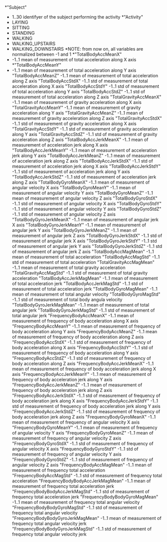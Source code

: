 *"Subject"
*	1..30 identifyer of the subject performing the activity
*"Activity"
*	LAYING
*	SITTING
*	STANDING
*	WALKING
*	WALKING_UPSTAIRS
*	WALKING_DOWNSTAIRS
*NOTE: from now on, all variables are normalized between -1 and 1
*"TotalBodyAccMeanX"
*	-1..1 mean of measurement of total acceleration along X axis
*"TotalBodyAccMeanY"
*	-1..1 mean of measurement of total acceleration along Y axis
"TotalBodyAccMeanZ"
	-1..1 mean of measurement of total acceleration along Z axis
"TotalBodyAccStdX"
	-1..1 std of measurement of total acceleration along X axis
"TotalBodyAccStdY"
	-1..1 std of measurement of total acceleration along Y axis
"TotalBodyAccStdZ"
	-1..1 std of measurement of total acceleration along Z axis
"TotalGravityAccMeanX"
	-1..1 mean of measurement of gravity acceleration along X axis
"TotalGravityAccMeanY"
	-1..1 mean of measurement of gravity acceleration along Y axis
"TotalGravityAccMeanZ"
	-1..1 mean of measurement of gravity acceleration along Z axis
"TotalGravityAccStdX"
	-1..1 std of measurement of gravity acceleration along X axis
"TotalGravityAccStdY"
	-1..1 std of measurement of gravity acceleration along Y axis
"TotalGravityAccStdZ"
	-1..1 std of measurement of gravity acceleration along Z axis
"TotalBodyAccJerkMeanX"
	-1..1 mean of measurement of acceleration jerk along X axis
"TotalBodyAccJerkMeanY"
	-1..1 mean of measurement of acceleration jerk along Y axis
"TotalBodyAccJerkMeanZ"
	-1..1 mean of measurement of acceleration jerk along Z axis
"TotalBodyAccJerkStdX"
	-1..1 std of measurement of acceleration jerk along X axis
"TotalBodyAccJerkStdY"
	-1..1 std of measurement of acceleration jerk along Y axis
"TotalBodyAccJerkStdZ"
	-1..1 std of measurement of acceleration jerk along Z axis
"TotalBodyGyroMeanX"
	-1..1 mean of measurement of angular velocity X axis
"TotalBodyGyroMeanY"
	-1..1 mean of measurement of angular velocity Y axis
"TotalBodyGyroMeanZ"
	-1..1 mean of measurement of angular velocity Z axis
"TotalBodyGyroStdX"
	-1..1 std of measurement of angular velocity X axis
"TotalBodyGyroStdY"
	-1..1 std of measurement of angular velocity Y axis
"TotalBodyGyroStdZ"
	-1..1 std of measurement of angular velocity Z axis
"TotalBodyGyroJerkMeanX"
	-1..1 mean of measurement of angular jerk X axis
"TotalBodyGyroJerkMeanY"
	-1..1 mean of measurement of angular jerk Y axis
"TotalBodyGyroJerkMeanZ"
	-1..1 mean of measurement of angular jerk Z axis
"TotalBodyGyroJerkStdX"
	-1..1 std of measurement of angular jerk X axis
"TotalBodyGyroJerkStdY"
	-1..1 std of measurement of angular jerk Y axis
"TotalBodyGyroJerkStdZ"
	-1..1 std of measurement of angular jerk Z axis
"TotalBodyAccMagMean"
	-1..1 mean of measurement of total acceleration
"TotalBodyAccMagStd"
	-1..1 std of measurement of total acceleration
"TotalGravityAccMagMean"
	-1..1 mean of measurement of total gravity acceleration
"TotalGravityAccMagStd"
	-1..1 std of measurement of total gravity acceleration
"TotalBodyAccJerkMagMean"
	-1..1 mean of measurement of total  acceleration jerk
"TotalBodyAccJerkMagStd"
	-1..1 std of measurement of total acceleration jerk
"TotalBodyGyroMagMean"
	-1..1 mean of measurement of total angular velocity
"TotalBodyGyroMagStd"
	-1..1 std of measurement of total body angula velocity
"TotalBodyGyroJerkMagMean"
	-1..1 mean of measurement of total angular jerk
"TotalBodyGyroJerkMagStd"
	-1..1 std of measurement of total angular jerk
"FrequencyBodyAccMeanX"
	-1..1 mean of measurement of frequency of body acceleration along X axis
"FrequencyBodyAccMeanY"
	-1..1 mean of measurement of frequency of body acceleration along Y axis
"FrequencyBodyAccMeanZ"
	-1..1 mean of measurement of frequency of body acceleration along Z axis
"FrequencyBodyAccStdX"
	-1..1 std of measurement of frequency of body acceleration along X axis
"FrequencyBodyAccStdY"
	-1..1 std of measurement of frequency of body acceleration along Y axis
"FrequencyBodyAccStdZ"
	-1..1 std of measurement of frequency of body acceleration along Z axis
"FrequencyBodyAccJerkMeanX"
	-1..1 mean of measurement of frequency of body acceleration jerk along X axis
"FrequencyBodyAccJerkMeanY"
	-1..1 mean of measurement of frequency of body acceleration jerk along Y axis
"FrequencyBodyAccJerkMeanZ"
	-1..1 mean of measurement of frequency of body acceleration jerk along Z axis
"FrequencyBodyAccJerkStdX"
	-1..1 std of measurement of frequency of body acceleration jerk along X axis
"FrequencyBodyAccJerkStdY"
	-1..1 std of measurement of frequency of body acceleration jerk along Y axis
"FrequencyBodyAccJerkStdZ"
	-1..1 std of measurement of frequency of body acceleration jerk along Z axis
"FrequencyBodyGyroMeanX"
	-1..1 mean of measurement of frequency of angular velocity X axis
"FrequencyBodyGyroMeanY"
	-1..1 mean of measurement of frequency of angular velocity Y axis
"FrequencyBodyGyroMeanZ"
	-1..1 mean of measurement of frequency of angular velocity Z axis
"FrequencyBodyGyroStdX"
	-1..1 std of measurement of frequency of angular velocity X axis
"FrequencyBodyGyroStdY"
	-1..1 std of measurement of frequency of angular velocity Y axis
"FrequencyBodyGyroStdZ"
	-1..1 std of measurement of frequency of angular velocity Z axis
"FrequencyBodyAccMagMean"
	-1..1 mean of measurement of frequency total acceleration
"FrequencyBodyAccMagStd"
	-1..1 std of measurement of frequency total acceleration
"FrequencyBodyBodyAccJerkMagMean"
	-1..1 mean of measurement of frequency total acceleration jerk
"FrequencyBodyBodyAccJerkMagStd"
	-1..1 std of measurement of frequency total acceleration jerk
"FrequencyBodyBodyGyroMagMean"
	-1..1 mean of measurement of frequency total angular velocity
"FrequencyBodyBodyGyroMagStd"
	-1..1 std of measurement of frequency total angular velocity
"FrequencyBodyBodyGyroJerkMagMean"
	-1..1 mean of measurement of frequency total angular velocity jerk
"FrequencyBodyBodyGyroJerkMagStd"
	-1..1 std of measurement of frequency total angular velocity jerk